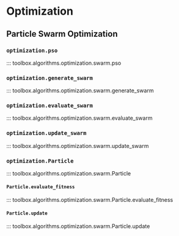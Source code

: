 # Optimization

## Particle Swarm Optimization

### `optimization.pso`

::: toolbox.algorithms.optimization.swarm.pso

### `optimization.generate_swarm`

::: toolbox.algorithms.optimization.swarm.generate_swarm

### `optimization.evaluate_swarm`

::: toolbox.algorithms.optimization.swarm.evaluate_swarm

### `optimization.update_swarm`

::: toolbox.algorithms.optimization.swarm.update_swarm

### `optimization.Particle`

::: toolbox.algorithms.optimization.swarm.Particle

#### `Particle.evaluate_fitness`

::: toolbox.algorithms.optimization.swarm.Particle.evaluate_fitness

#### `Particle.update`

::: toolbox.algorithms.optimization.swarm.Particle.update
